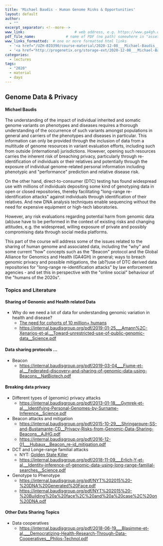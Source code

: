 ```yaml
---
title: 'Michael Baudis - Human Genome Risks & Opportunities'
layout: default
author:
  - ""
excerpt_separator: <!--more-->
www_link: 						# web address, e.g. https://www.ga4gh.org; auto-linked
pdf_file_name: 				# name of PDF (no path) somewhere in "assets"; auto-linked
www_links_formatted:  # one or more formatted html links
  - '<a href="/UZH-BIO390/course-material/2020-12-08___Michael-Baudis__Genomic-data-and-Privacy__UZH-BIO390-HS20-lecture-13.pdf">[2020 slides "Genomic Privacy"]</a>'
  - '<a href="http://progenetix.org/storage-ext/2020-12-08___Michael-Baudis__Genome-Data-and-Privacy__UZH-BIO390-HS20-lecture-13-recording.mov" target="_blank">[lecture recording]</a> (176MB .mov)'
categories:
  - lectures
tags:
  - "2020"
  - material
  - days
---
```


## Genome Data & Privacy
#### Michael Baudis

The understanding of the impact of individual inherited and somatic genome variants on phenotypes and diseases requires a thorough understanding of the occurrence of such variants amongst populations in general and carriers of the phenotypes and diseases in particular. This information can only be provided through the inclusion of data from a multitude of genome resources in variant evaluation efforts, including such from outside (international) jurisdictions. However, opening such resources carries the inherent risk of breaching privacy, particularly through re-identification of individuals or their relatives and potentially through the exposure of individual genome-related personal information including  phenotypic and "performance" prediction and relative disease risk.

<!--more-->

On the other hand, direct-to-consumer (DTC) testing has found widespread use with millions of individuals depositing some kind of genotyping data in open or closed repositories, thereby facilitating "long-range re-identification attacks" against individuals through identification of their relatives. And new DNA analysis techniques enable sequencing without the need for expensive equipment or high-tech laboratories.

However, any risk evaluations regarding potential harm from genomic data (ab)use have to be performed in the context of existing risks and changing attitudes, e.g. the widespread, willing exposure of private and possibly compromising data through social media platforms.

This part of the course will address some of the issues related to the sharing of human genome and associated data, including the "why" and some current "how" concepts such as the "Beacon" protocol and the Global Alliance for Genomics and Health (GA4GH) in general; ways to breach genomic privacy and possible mitigations, the (ab?)use of DTC derived data repositories for "long-range re-identification attacks" by law enforcement agencies - and set this in perspective with the "online social" behaviour of the "humans of the 2020s".

### Topics and Literature

#### Sharing of Genomic and Health related Data

* Why do we need a lot of data for understanding genomic variation in health and disease?
  - [The need for cohorts of 10 million+ humans](https://internal.baudisgroup.org/pdf/2017-10-15___Bierney__GA4GH_genomics_2022__biorxiv.pdf)
  - https://internal.baudisgroup.org/pdf/2019-01-25___Amann%2C-Xenarios-et-al.__Toward-unrestricted-use-of-public-genomic-data__Science.pdf

#### Data sharing protocols ...

* Beacon
  - https://internal.baudisgroup.org/pdf/2019-03-04___Fiume-et-al.__Federated-discovery-and-sharing-of-genomic-data-using-Beacons__NatBiotech.pdf

#### Breaking data privacy
* Different types of (genomic) privacy attacks
  - https://internal.baudisgroup.org/pdf/2013-01-18___Gymrek-et-al.__Identifying-Personal-Genomes-by-Surname-Inference__Science.pdf
* Beacon attacks and mitigation
  - https://internal.baudisgroup.org/pdf/2015-10-29___Shringarpure-SS-and-Bustamante-CD__Privacy-Risks-from-Genomic-Data-Sharing-Beacons__AJHG.pdf
  - https://internal.baudisgroup.org/pdf/2016-12-01___Hubaux__Beacon_re-id_mitigation.pdf
* DCT and Longe-range familial attacks
  - NYT: [Golden State Killer](https://www.nytimes.com/2018/04/28/us/golden-state-killer-joseph-deangelo.html)
  - https://internal.baudisgroup.org/pdf/2018-11-09___Erlich-Y-et-al.__Identity-inference-of-genomic-data-using-long-range-familial-searches__Science.pdf
* Genotype to Phenotype
  - https://internal.baudisgroup.org/pdf/NYT%202015%20-%20DNA%20Generated%20Face.pdf
  - https://internal.baudisgroup.org/pdf/NYT%202015%20-%20Building%20a%20face%2C%20and%20a%20case%2C%20on%20DNA.pdf

#### Other Data Sharing Topics
* Data cooperatives
  - https://internal.baudisgroup.org/pdf/2018-06-19___Blasimme-et-al.___Democratizing-Health-Research-Through-Data-Cooperatives__Philos-Technol.pdf
